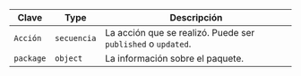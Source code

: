 | Clave     | Type        | Descripción                                                  |
| --------- | ----------- | ------------------------------------------------------------ |
| `Acción`  | `secuencia` | La acción que se realizó. Puede ser `published` o `updated`. |
| `package` | `object`    | La información sobre el paquete.                             |
